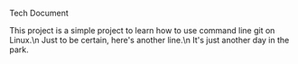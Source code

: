 Tech Document

This project is a simple project to learn how to use command line git on Linux.\n
Just to be certain, here's another line.\n
It's just another day in the park.
